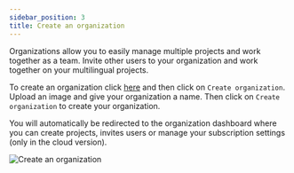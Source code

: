 ```yaml
---
sidebar_position: 3
title: Create an organization
---
```


Organizations allow you to easily manage multiple projects and work together as a team. Invite other users to your organization and work together on your multilingual projects.

To create an organization click [here](https://app.texterify.com/dashboard/organizations) and then click on `Create organization`. Upload an image and give your organization a name. Then click on `Create organization` to create your organization.

You will automatically be redirected to the organization dashboard where you can create projects, invites users or manage your subscription settings (only in the cloud version).

![Create an organization](/img/general/create_organization.png)
